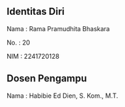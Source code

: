 ## Identitas Diri
Nama    : Rama Pramudhita Bhaskara

No.     : 20

NIM     : 2241720128

## Dosen Pengampu
Nama    : Habibie Ed Dien, S. Kom., M.T.